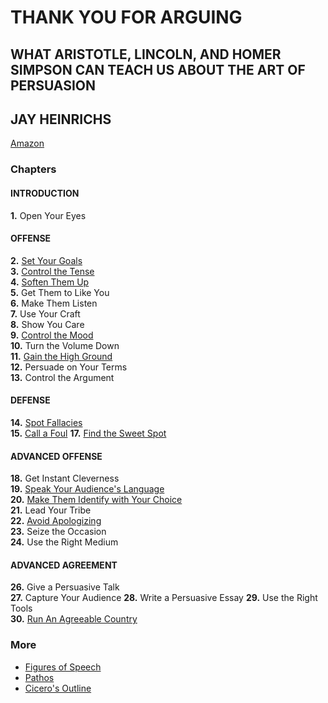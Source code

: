 # THANK YOU FOR ARGUING
## WHAT ARISTOTLE, LINCOLN, AND HOMER SIMPSON CAN TEACH US ABOUT THE ART OF PERSUASION
## JAY HEINRICHS
[Amazon](https://www.amazon.com/Thank-You-Arguing-Revised-Updated/dp/0385347758/ref=sr_1_1?ie=UTF8&qid=1488659508&sr=8-1&keywords=THANK+YOU+for+arguing)

### Chapters  
#### INTRODUCTION  
**1.** Open Your Eyes  

#### OFFENSE  
**2.** [Set Your Goals](chapter_02.md)  
**3.** [Control the Tense](chapter_03.md)  
**4.** [Soften Them Up](chapter_04.md)  
**5.** Get Them to Like You  
**6.** Make Them Listen  
**7.** Use Your Craft  
**8.** Show You Care  
**9.** [Control the Mood](chapter_09.md)  
**10.** Turn the Volume Down  
**11.** [Gain the High Ground](chapter_11.md)  
**12.** Persuade on Your Terms  
**13.** Control the Argument

#### DEFENSE  
**14.** [Spot Fallacies](chapter_14.md)  
**15.** [Call a Foul](chapter_15.md)
**17.** [Find the Sweet Spot](chapter_17.md)  

#### ADVANCED OFFENSE  
**18.** Get Instant Cleverness  
**19.** [Speak Your Audience's Language](chapter_19.md)  
**20.** [Make Them Identify with Your Choice](chapter_20.md)  
**21.** Lead Your Tribe  
**22.** [Avoid Apologizing](chapter_22.md)  
**23.** Seize the Occasion  
**24.** Use the Right Medium

#### ADVANCED AGREEMENT
**26.** Give a Persuasive Talk  
**27.** Capture Your Audience 
**28.** Write a Persuasive Essay 
**29.** Use the Right Tools  
**30.** [Run An Agreeable Country](chapter_30.md) 

### More
- [Figures of Speech](figures_of_speech.md)  
- [Pathos](pathos.md)
- [Cicero's Outline](ciceros_outline.md)
